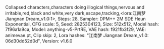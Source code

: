 Collapsed characters,characters doing illogical things,nervous and irritable,red,black and white,very dark,escape,tracking,<lora:江南梦 Jiangnan Dream_v1.0:1>,
Steps: 28, Sampler: DPM++ 2M SDE Heun Exponential, CFG scale: 5, Seed: 2825304123, Size: 512x512, Model hash: 7f96a1a9ca, Model: anything-v5-PrtRE, VAE hash: f921fb3f29, VAE: animevae.pt, Clip skip: 2, Lora hashes: "江南梦 Jiangnan Dream_v1.0: 06d30dd52d0d", Version: v1.6.0